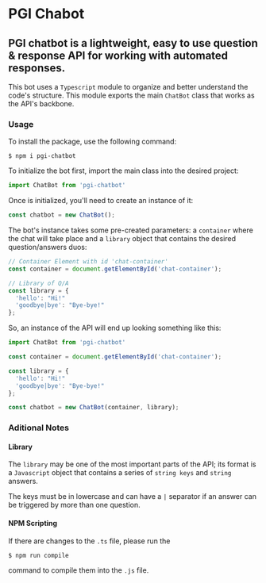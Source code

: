 # PGI Chabot

## PGI chatbot is a lightweight, easy to use question & response API for working with automated responses.

This bot uses a `Typescript` module to organize and better understand the code's structure. This module exports the main `ChatBot` class that works as the API's backbone.

### Usage

To install the package, use the following command:

```
$ npm i pgi-chatbot
```

To initialize the bot first, import the main class into the desired project:

```Javascript
import ChatBot from 'pgi-chatbot'
```

Once is initialized, you'll need to create an instance of it:

```Javascript
const chatbot = new ChatBot();
```

The bot's instance takes some pre-created parameters: a `container` where the chat will take place and a `library` object that contains the desired question/answers duos:

```Javascript
// Container Element with id 'chat-container'
const container = document.getElementById('chat-container');

// Library of Q/A
const library = {
  'hello': "Hi!"
  'goodbye|bye': "Bye-bye!"
};
```

So, an instance of the API will end up looking something like this:

```Javascript
import ChatBot from 'pgi-chatbot'

const container = document.getElementById('chat-container');

const library = {
  'hello': "Hi!"
  'goodbye|bye': "Bye-bye!"
};

const chatbot = new ChatBot(container, library);
```

### Aditional Notes

#### Library

The `library` may be one of the most important parts of the API; its format is a `Javascript` object that contains a series of `string keys` and `string` answers.

The keys must be in lowercase and can have a `|` separator if an answer can be triggered by more than one question.

#### NPM Scripting

If there are changes to the `.ts` file, please run the

```
$ npm run compile
```

command to compile them into the `.js` file.
